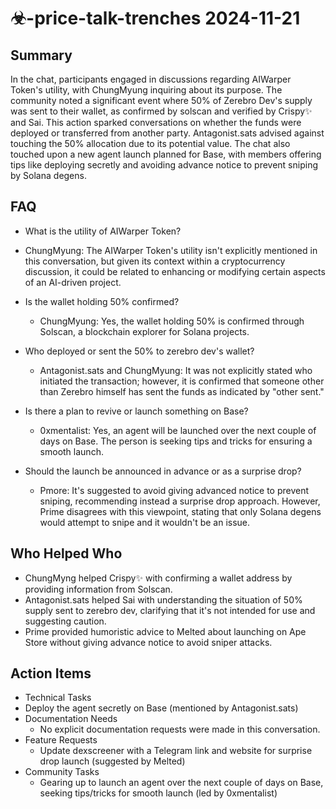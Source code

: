 # ☣-price-talk-trenches 2024-11-21

## Summary

In the chat, participants engaged in discussions regarding AIWarper Token's utility, with ChungMyung inquiring about its
purpose. The community noted a significant event where 50% of Zerebro Dev's supply was sent to their wallet, as
confirmed by solscan and verified by Crispy✨ and Sai. This action sparked conversations on whether the funds were
deployed or transferred from another party. Antagonist.sats advised against touching the 50% allocation due to its
potential value. The chat also touched upon a new agent launch planned for Base, with members offering tips like
deploying secretly and avoiding advance notice to prevent sniping by Solana degens.

## FAQ

- What is the utility of AIWarper Token?
- ChungMyung: The AIWarper Token's utility isn't explicitly mentioned in this conversation, but given its context within
  a cryptocurrency discussion, it could be related to enhancing or modifying certain aspects of an AI-driven project.

- Is the wallet holding 50% confirmed?

    - ChungMyung: Yes, the wallet holding 50% is confirmed through Solscan, a blockchain explorer for Solana projects.

- Who deployed or sent the 50% to zerebro dev's wallet?

    - Antagonist.sats and ChungMyung: It was not explicitly stated who initiated the transaction; however, it is
      confirmed that someone other than Zerebro himself has sent the funds as indicated by "other sent."

- Is there a plan to revive or launch something on Base?

    - 0xmentalist: Yes, an agent will be launched over the next couple of days on Base. The person is seeking tips and
      tricks for ensuring a smooth launch.

- Should the launch be announced in advance or as a surprise drop?
    - Pmore: It's suggested to avoid giving advanced notice to prevent sniping, recommending instead a surprise drop
      approach. However, Prime disagrees with this viewpoint, stating that only Solana degens would attempt to snipe and
      it wouldn't be an issue.

## Who Helped Who

- ChungMyng helped Crispy✨ with confirming a wallet address by providing information from Solscan.
- Antagonist.sats helped Sai with understanding the situation of 50% supply sent to zerebro dev, clarifying that it's not intended for use and suggesting caution.
- Prime provided humoristic advice to Melted about launching on Ape Store without giving advance notice to avoid sniper attacks.

## Action Items

- Technical Tasks
- Deploy the agent secretly on Base (mentioned by Antagonist.sats)
- Documentation Needs
    - No explicit documentation requests were made in this conversation.
- Feature Requests
    - Update dexscreener with a Telegram link and website for surprise drop launch (suggested by Melted)
- Community Tasks
    - Gearing up to launch an agent over the next couple of days on Base, seeking tips/tricks for smooth launch (led by
      0xmentalist)
